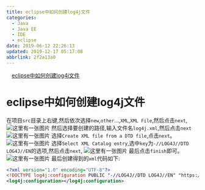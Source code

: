 ```yaml
---
title: eclipse中如何创建log4j文件
categories: 
  - Java
  - Java EE
  - IDE
  - eclipse
date: 2019-06-12 22:26:13
updated: 2019-12-17 05:17:08
abbrlink: 2f2a13a0
---
```

<div id='my_toc'><a href="/blog/2f2a13a0/#eclipse中如何创建log4j文件" class="header_1">eclipse中如何创建log4j文件</a><br></div>
<style>.header_1{margin-left: 1em;}.header_2{margin-left: 2em;}.header_3{margin-left: 3em;}.header_4{margin-left: 4em;}.header_5{margin-left: 5em;}.header_6{margin-left: 6em;}</style>
<!--more-->
<script>if (navigator.platform.search('arm')==-1){document.getElementById('my_toc').style.display = 'none';}var e,p = document.getElementsByTagName('p');while (p.length>0) {e = p[0];e.parentElement.removeChild(e);}</script>

<!--end-->
# eclipse中如何创建log4j文件 #
在项目`src`目录上右键,然后依次选择`new`,`other`...,`XML`,`XML File`,然后点击`next`,
![这里有一张图片](https://image-1257720033.cos.ap-shanghai.myqcloud.com/blog/JavaEE/IDE/Eclipse/log4j/newLog4jXmlFile/1.png)
然后选择要创建的路径,输入文件名`log4j.xml`,然后点击`next`
![这里有一张图片](https://image-1257720033.cos.ap-shanghai.myqcloud.com/blog/JavaEE/IDE/Eclipse/log4j/newLog4jXmlFile/2.png)
选择`Create XML file from a DTD file`,点击`next`。
![这里有一张图片](https://image-1257720033.cos.ap-shanghai.myqcloud.com/blog/JavaEE/IDE/Eclipse/log4j/newLog4jXmlFile/3.png)
选择`Select XML Catalog entry`,选中`key`为`-//LOG4J//DTD LOG4J//EN`的选项,然后点击`next`,
![这里有一张图片](https://image-1257720033.cos.ap-shanghai.myqcloud.com/blog/JavaEE/IDE/Eclipse/log4j/newLog4jXmlFile/4.png)
最后点击`finish`即可。
![这里有一张图片](https://image-1257720033.cos.ap-shanghai.myqcloud.com/blog/JavaEE/IDE/Eclipse/log4j/newLog4jXmlFile/5.png)
最后创建得到的`xml`代码如下:
```xml
<?xml version="1.0" encoding="UTF-8"?>
<!DOCTYPE log4j:configuration PUBLIC "-//LOG4J//DTD LOG4J//EN" "https://logging.apache.org/log4j/1.2/apidocs/org/apache/log4j/xml/doc-files/log4j.dtd" >
<log4j:configuration></log4j:configuration>
```
